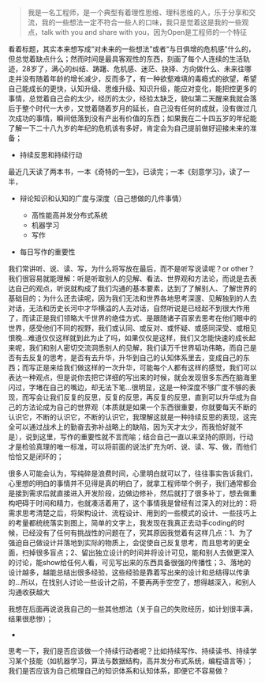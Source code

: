 > 我是一名工程师，是一个典型有着理性思维、理科思维的人，乐于分享和交流，我的一些想法一定不符合一些人的口味，我只是觉着这是我的一些观点，talk with you and share with you，因为Open是工程师的一个特征

看着标题，其实本来想写成“对未来的一些想法”或者“与日俱增的危机感”什么的，但总觉着缺点什么；然而时间是最具客观性的东西，刻画了每个人连续的生活轨迹，28岁了，满心的纠结、踌躇、危机感、迷茫、抉择、方向做什么、未来往哪走并没有随着年龄的增长减少，反而多了，有一种欲壑难填的毒瘾式的欲望，希望自己能成长的更快，认知升级、思维升级、知识升级，能应对变化，能把控更多的事情，总觉着自己会的太少，经历的太少，经验太缺乏，貌似第二天醒来我就会落后于整个时代一大步，又觉着随着岁月的延长，自己没有任何的成就，没有做过几次成功的事情，瞬间低落到没有产出有价值的东西；如果我在二十四五岁的年纪能了解一下二十八九岁的年纪的危机该有多好，肯定会为自己提前做好迎接未来的准备；

* 持续反思和持续行动

最近几天读了两本书，一本《奇特的一生》，已读完；一本《刻意学习》，读了一半，

* 辩论知识和认知的广度与深度（自己想做的几件事情）

  * 高性能高并发分布式系统
  * 机器学习
  * 写作

* 每日写作的重要性

我们常讲听、说、读、写，为什么将写放在最后，而不是听写说读呢？or other？我们很容易就能理解：听是听取别人的见解、看法、世界观和方法论，而说是去表达自己的观点，听说就构成了我们沟通的基本要素，达到了了解别人、了解世界的基础目的；为什么还去读呢，因为我们无法和世界各地思考深邃、见解独到的人去对话，无法和历史长河中才华横溢的人去对话，自然听说是已经起不到很大作用了，而读正是我们领略大千世界的绝佳方式、是跟随诸子百家去思考在他们眼中的世界，感受他们不同的视野，我们或认同、或反对、或怀疑、或感同深受、或相见恨晚...难道仅仅这样就到此为止了吗，如果仅仅是这样，我们又怎能快速的成长起来呢，我们和别人密切交流洞悉别人的见解，我们读万千世界韬功伟略，而自己是否有去反复的思考，是否有去升华，升华到自己的认知体系里去，变成自己的东西；而写正是来给我们做这样的一次升华，可能每个人都有这样的感觉，我们可以表达一种观点，但是说你去把它详细的写出来的时候，就会发现很多东西在脑海里闪过，字堵在自己的嘴边，却无法下笔...很明显，这是一种深度不够广度不够的表现，而写会让我们反复的反思，反复的反思，再反复的反思，直到可以升华成为自己的方法论成为自己的世界观（本质就是如果一个东西很重要，你就要每天不断的认识它，不断的认识它，不断的认识它，我理解这就是一种持续反思的表现，这完全可以通过战术上的勤奋去弥补战略上的缺陷，因为天才太少，而我恰好就不是），说到这里，写作的重要性就不言而喻；结合自己一直以来坚持的原则，行动才是检验真理的唯一标准，可以将前面的说法扩充为听、说、读、写、做，而他们恰恰又是闭环的；

很多人可能会认为，写纯碎是浪费时间，心里明白就可以了，往往事实告诉我们，心里想的明白的事情并不见得是真的明白了，就拿工程师举个例子，我们通常都会是接到需求后就直接进入开发阶段，边做边修补，然后就打了很多补丁，想去做重构吧碍于时间和精力，也就凑活着用了，这个事情我是曾经有过深入的对比的：将需求思考清楚之后，将架构设计、流程设计、用到的一些模式的设计、一些技巧上的考量都统统落实到图上，简单的文字上，我发现在我真正去动手coding的时候，已经没有了任何有挑战性的问题在了，究其原因我觉着有这样几点：1、为了强迫自己做设计并落地到实际的物质上，会促使自己反复思考，而且思考的更全面，扫掉很多盲点；2、留出独立设计的时间并将设计可见，能和别人去做更深入的讨论，能show给任何人看，可见写出来的东西具备很强的传播性；3、落地的设计越多，越能总结出很多经验，这些经验是靠着写出来的设计和总结得以传承的...所以，在找别人讨论一些设计之前，不要再两手空空了，想得越深入，和别人沟通收获越大

我想在后面再说说我自己的一些其他想法（关于自己的失败经历，如计划很丰满，结果很悲惨）；

* 


思考一下，我们是否应该做一个持续行动者呢？比如持续写作、持续读书、持续学习某个技能（如机器学习，算法与数据结构，高并发分布式系统，编程语言等）；我们是否应该为自己梳理自己的知识体系和认知体系，即便它不容易做？



